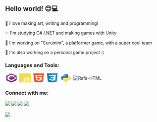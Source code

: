 <h2 align="left">Hello world! 😊💻</h2>

🌈 I love making art, writing and programming! 

✨ I'm studying C# /.NET and making games with Unity 

🍃 I'm working on "Curumim", a platformer game, with a super cool team

🦄 I'm also working on a personal game project :)


<h3 align="left">Languages and Tools:</h3>
<div style="display: inline_block">
   <img align="center" alt="Rafa-Csharp" height="30" width="40" src="https://raw.githubusercontent.com/devicons/devicon/master/icons/csharp/csharp-original.svg">
   <img align="center" alt="Rafa-Js" height="30" width="40" src="https://raw.githubusercontent.com/devicons/devicon/master/icons/javascript/javascript-plain.svg">
  <img align="center" alt="Rafa-HTML" height="30" width="40" src="https://raw.githubusercontent.com/devicons/devicon/master/icons/html5/html5-original.svg">
  <img align="center" alt="Rafa-CSS" height="30" width="40" src="https://raw.githubusercontent.com/devicons/devicon/master/icons/css3/css3-original.svg">
  <!--<img align="center" alt="Rafa-CSS" height="29" width="29" src="https://sc.filehippo.net/images/t_app-logo-l,f_auto,dpr_auto/p/857aef91-1205-4de4-895b-125e66acb5b7/3172864888/game-maker-studio-2-icon.png">-->
  <img align="center" alt="Rafa-Python" height="30" width="40" src="https://raw.githubusercontent.com/devicons/devicon/master/icons/python/python-original.svg">
  <!--<img align="center" alt="Rafa-HTML" height="30" width="40" src="https://raw.githubusercontent.com/devicons/devicon/master/icons/java/java-plain.svg">-->
  <img align="center" alt="Rafa-HTML" height="30" width="40" src="https://www.vectorlogo.zone/logos/git-scm/git-scm-icon.svg" alt="git">
  
  
  
 
  <h3 align="left">Connect with me:</h3>
 <div style="display: inline_block">
   <a href="https://instagram.com/laeryel" target="_blank"><img src="https://img.shields.io/badge/-Instagram-%23E4405F?style=for-the-badge&logo=instagram&logoColor=white" target="_blank"></a>
 <a href = "mailto:tayna.artes@gmail.com"><img src="https://img.shields.io/badge/-Gmail-%23333?style=for-the-badge&logo=gmail&logoColor=white" target="_blank"></a>
  <a href="https://www.linkedin.com/in/tayn%C3%A1-zahlouth-8a039423a/" target="_blank"><img src="https://img.shields.io/badge/-LinkedIn-%230077B5?style=for-the-badge&logo=linkedin&logoColor=white" target="_blank"></a> 
  <a href="https://www.artstation.com/taynazahlouth" target="_blank"><img src="https://img.shields.io/badge/Artstation-9146FF?style=for-the-badge&logo=" target="_blank">
 </a>
</div>
   <br/>
   
<img src="https://github-readme-stats.vercel.app/api/top-langs/?username=taynazahlouth"/>
   
